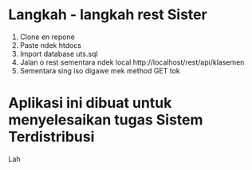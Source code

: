 # Langkah - langkah rest Sister
1. Clone en repone
2. Paste ndek htdocs
3. Import database uts.sql
4. Jalan o rest sementara ndek local http://localhost/rest/api/klasemen
5. Sementara sing iso digawe mek method GET tok

# Aplikasi ini dibuat untuk menyelesaikan tugas Sistem Terdistribusi
Lah

